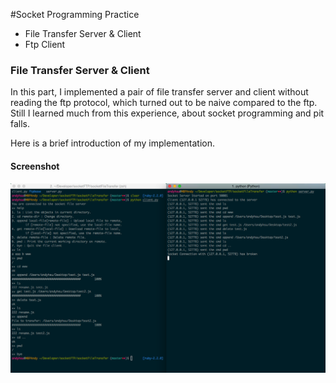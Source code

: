 #Socket Programming Practice

- File Transfer Server & Client 
- Ftp Client

### File Transfer Server & Client

In this part, I implemented a pair of file transfer server and client without reading the ftp protocol, which turned out to be naive compared to the ftp. Still I learned much from this experience, about socket programming and pit falls.

Here is a brief introduction of my implementation.

#### Screenshot
![screentshot](./screenshot.png)

